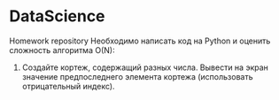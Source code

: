 # DataScience
Homework repository
Необходимо написать код на Python и оценить сложность алгоритма O(N):
1. Создайте кортеж, содержащий  разных числа. Вывести на экран значение предпоследнего элемента кортежа (использовать отрицательный индекс).
